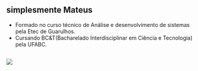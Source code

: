 ## simplesmente Mateus 

- Formado no curso técnico de Análise e desenvolvimento de sistemas pela Etec de Guarulhos.
- Cursando BC&T(Bacharelado Interdisciplinar em Ciência e Tecnologia) pela UFABC.


##

<!--- <div>
<a href="https://github.com/mateusfesilva">
  <img height="180em" src="https://github-readme-stats.vercel.app/api?username=mateusfesilva&show_icons=true&theme=midnight-purple&include_all_commits=true&count_private=true"/>
  <img height="180em" src="https://github-readme-stats.vercel.app/api/top-langs/?username=mateusfesilva&layout=compact&langs_count=7&theme=midnight-purple"/></a>
</div>

## --->

<div>
  <a href = "mailto:Mateussilva3607@gmail.com"><img src="https://img.shields.io/badge/Gmail-D14836?style=for-the-badge&logo=gmail&logoColor=white" target="_blank"></a>
</div>

